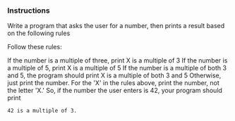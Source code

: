 ### Instructions

Write a program that asks the user for a number, then prints a result based on the following rules

Follow these rules:

If the number is a multiple of three, print X is a multiple of 3
If the number is a multiple of 5, print X is a multiple of 5
If the number is a multiple of both 3 and 5, the program should print X is a multiple of both 3 and 5
Otherwise, just print the number.
For the 'X' in the rules above, print the number, not the letter 'X.' So, if the number the user enters is 42, your program should print   
```
42 is a multiple of 3.
```  